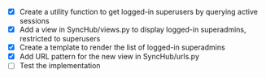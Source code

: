 - [x] Create a utility function to get logged-in superusers by querying active sessions
- [x] Add a view in SyncHub/views.py to display logged-in superadmins, restricted to superusers
- [x] Create a template to render the list of logged-in superadmins
- [x] Add URL pattern for the new view in SyncHub/urls.py
- [ ] Test the implementation
